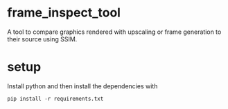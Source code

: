 # frame_inspect_tool
A tool to compare graphics rendered with upscaling or frame generation to their source using SSIM.

# setup

Install python and then install the dependencies with

`pip install -r requirements.txt`
